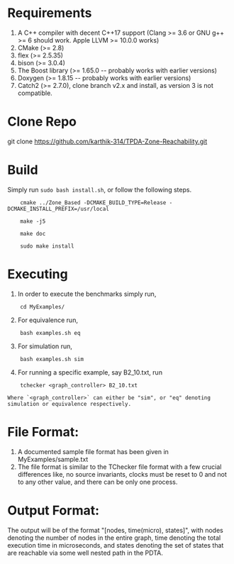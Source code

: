 # Requirements
1. A C++ compiler with decent C++17 support (Clang >= 3.6 or GNU g++ >= 6 should work. Apple LLVM >= 10.0.0 works)
2. CMake (>= 2.8)
3. flex (>= 2.5.35)
4. bison (>= 3.0.4)
5. The Boost library (>= 1.65.0 -- probably works with earlier versions)
6. Doxygen (>= 1.8.15 -- probably works with earlier versions)
7. Catch2 (>= 2.7.0), clone branch v2.x and install, as version 3 is not compatible.

# Clone Repo
git clone https://github.com/karthik-314/TPDA-Zone-Reachability.git

# Build
Simply run `sudo bash install.sh`, or follow the following steps.
```
	cmake ../Zone_Based -DCMAKE_BUILD_TYPE=Release -DCMAKE_INSTALL_PREFIX=/usr/local
```
```
	make -j5
```
```
	make doc
```
```
	sudo make install
```

# Executing
1. In order to execute the benchmarks simply run, 
```
	cd MyExamples/
```
2. For equivalence run,
```
	bash examples.sh eq
```
3. For simulation run,
```
	bash examples.sh sim
```
4. For running a specific example, say B2_10.txt, run
```
	tchecker <graph_controller> B2_10.txt
```
	Where `<graph_controller>` can either be "sim", or "eq" denoting simulation or equivalence respectively.

# File Format:
1. A documented sample file format has been given in MyExamples/sample.txt
2. The file format is similar to the TChecker file format with a few crucial differences like, no source invariants, clocks must be reset to 0 and not to any other value, and there can be only one process.

# Output Format:
The output will be of the format "[nodes, time(micro), states]", with nodes denoting the number of nodes in the entire graph, time denoting the total execution time in microseconds, and states denoting the set of states that are reachable via some well nested path in the PDTA.
